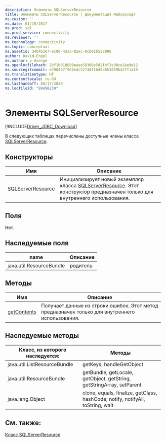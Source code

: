 ```yaml
---
description: Элементы SQLServerResource
title: Элементы SQLServerResource | Документация Майкрософт
ms.custom: ''
ms.date: 01/19/2017
ms.prod: sql
ms.prod_service: connectivity
ms.reviewer: ''
ms.technology: connectivity
ms.topic: conceptual
ms.assetid: 34b4b2e7-ec00-42aa-82ec-9cb01b538998
author: David-Engel
ms.author: v-daenge
ms.openlocfilehash: 26f1b018689eaee58309e5d2f4f3e30ce14e9e12
ms.sourcegitcommit: e700497f962e4c2274df16d9e651059b42ff1a10
ms.translationtype: HT
ms.contentlocale: ru-RU
ms.lasthandoff: 08/17/2020
ms.locfileid: "88458230"
---
```

# <a name="sqlserverresource-members"></a>Элементы SQLServerResource
[!INCLUDE[Driver_JDBC_Download](../../../includes/driver_jdbc_download.md)]

  В следующих таблицах перечислены доступные члены класса [SQLServerResource](../../../connect/jdbc/reference/sqlserverresource-class.md).  
  
## <a name="constructors"></a>Конструкторы  
  
|Имя|Описание|  
|----------|-----------------|  
|[SQLServerResource](../../../connect/jdbc/reference/sqlserverresource-constructor.md)|Инициализирует новый экземпляр класса [SQLServerResource](../../../connect/jdbc/reference/sqlserverresource-class.md). Этот конструктор предназначен только для внутреннего использования.|  
  
## <a name="fields"></a>Поля  
 Нет.  
  
## <a name="inherited-fields"></a>Наследуемые поля  
  
|name|Описание|  
|----------|-----------------|  
|java.util.ResourceBundle|родитель|  
  
## <a name="methods"></a>Методы  
  
|Имя|Описание|  
|----------|-----------------|  
|[getContents](../../../connect/jdbc/reference/getcontents-method-sqlserverresource.md)|Получает данные из строки ошибок. Этот метод предназначен только для внутреннего использования.|  
  
## <a name="inherited-methods"></a>Наследуемые методы  
  
|Класс, из которого наследуется:|Методы|  
|---------------------------|-------------|  
|java.util.ListResourceBundle|getKeys, handleGetObject|  
|java.util.ResourceBundle|getBundle, getLocale, getObject, getString, getStringArray, setParent|  
|java.lang.Object|clone, equals, finalize, getClass, hashCode, notify, notifyAll, toString, wait|  
  
## <a name="see-also"></a>См. также:  
 [Класс SQLServerResource](../../../connect/jdbc/reference/sqlserverresource-class.md)  
  
  
